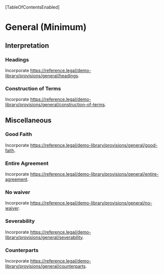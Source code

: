 [TableOfContentsEnabled]

# General (Minimum)

## Interpretation

### Headings

Incorporate <https://reference.legal/demo-library/provisions/general/headings>.

### Construction of Terms

Incorporate <https://reference.legal/demo-library/provisions/general/construction-of-terms>.

## Miscellaneous

### Good Faith

Incorporate <https://reference.legal/demo-library/provisions/general/good-faith>.

### Entire Agreement

Incorporate <https://reference.legal/demo-library/provisions/general/entire-agreement>.

### No waiver

Incorporate <https://reference.legal/demo-library/provisions/general/no-waiver>.

### Severability

Incorporate <https://reference.legal/demo-library/provisions/general/severability>.

### Counterparts

Incorporate <https://reference.legal/demo-library/provisions/general/counterparts>.